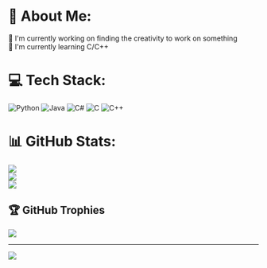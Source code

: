 # 💫 About Me:
🔭 I'm currently working on finding the creativity to work on something<br>🌱 I'm currently learning C/C++


# 💻 Tech Stack:
![Python](https://img.shields.io/badge/python-3670A0?style=for-the-badge&logo=python&logoColor=ffdd54)
![Java](https://img.shields.io/badge/java-%23ED8B00.svg?style=for-the-badge&logo=openjdk&logoColor=white)
![C#](https://img.shields.io/badge/c%23-%23239120.svg?style=for-the-badge&logo=c-sharp&logoColor=white)
![C](https://img.shields.io/badge/c-%2300599C.svg?style=for-the-badge&logo=c&logoColor=white) ![C++](https://img.shields.io/badge/c++-%2300599C.svg?style=for-the-badge&logo=c%2B%2B&logoColor=white) 
# 📊 GitHub Stats:
![](https://github-readme-stats.vercel.app/api?username=dexterharrison29&theme=dark&hide_border=false&include_all_commits=false&count_private=false)<br/>
![](https://github-readme-streak-stats.herokuapp.com/?user=dexterharrison29&theme=dark&hide_border=false)<br/>
![](https://github-readme-stats.vercel.app/api/top-langs/?username=dexterharrison29&theme=dark&hide_border=false&include_all_commits=false&count_private=false&layout=compact)

## 🏆 GitHub Trophies
![](https://github-profile-trophy.vercel.app/?username=dexterharrison29&theme=radical&no-frame=false&no-bg=true&margin-w=4)

---
[![](https://visitcount.itsvg.in/api?id=dexterharrison29&icon=0&color=0)](https://visitcount.itsvg.in)

<!-- Proudly created with GPRM ( https://gprm.itsvg.in ) -->
